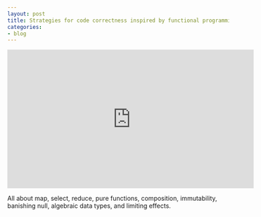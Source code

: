 ```yaml
---
layout: post
title: Strategies for code correctness inspired by functional programming
categories:
- blog
---
```


<iframe width="560" height="315" src="https://www.youtube.com/embed/GlMX_tlisF8" frameborder="0" allow="autoplay; encrypted-media" allowfullscreen></iframe>

All about map, select, reduce, pure functions, composition, immutability, banishing null, algebraic data types, and limiting effects.
